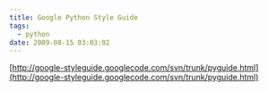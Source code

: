 ```yaml
---
title: Google Python Style Guide
tags:
  - python
date: 2009-08-15 03:03:02
---
```


[http://google-styleguide.googlecode.com/svn/trunk/pyguide.html](http://google-styleguide.googlecode.com/svn/trunk/pyguide.html)